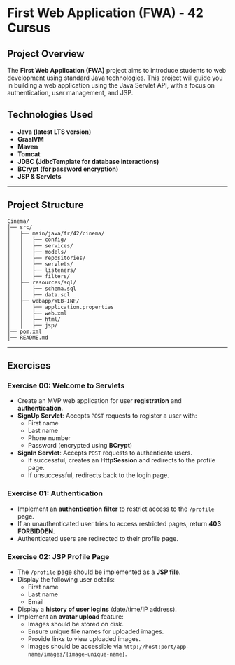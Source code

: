 # First Web Application (FWA) - 42 Cursus

## Project Overview
The **First Web Application (FWA)** project aims to introduce students to web development using standard Java technologies. This project will guide you in building a web application using the Java Servlet API, with a focus on authentication, user management, and JSP.

## Technologies Used
- **Java (latest LTS version)**
- **GraalVM**
- **Maven**
- **Tomcat**
- **JDBC (JdbcTemplate for database interactions)**
- **BCrypt (for password encryption)**
- **JSP & Servlets**

---

## Project Structure
```
Cinema/
│── src/
│   ├── main/java/fr/42/cinema/
│   │   ├── config/
│   │   ├── services/
│   │   ├── models/
│   │   ├── repositories/
│   │   ├── servlets/
│   │   ├── listeners/
│   │   ├── filters/
│   ├── resources/sql/
│   │   ├── schema.sql
│   │   ├── data.sql
│   ├── webapp/WEB-INF/
│   │   ├── application.properties
│   │   ├── web.xml
│   │   ├── html/
│   │   ├── jsp/
│── pom.xml
│── README.md
```

---

## Exercises
### Exercise 00: Welcome to Servlets
- Create an MVP web application for user **registration** and **authentication**.
- **SignUp Servlet**: Accepts `POST` requests to register a user with:
  - First name
  - Last name
  - Phone number
  - Password (encrypted using **BCrypt**)
- **SignIn Servlet**: Accepts `POST` requests to authenticate users.
  - If successful, creates an **HttpSession** and redirects to the profile page.
  - If unsuccessful, redirects back to the login page.

### Exercise 01: Authentication
- Implement an **authentication filter** to restrict access to the `/profile` page.
- If an unauthenticated user tries to access restricted pages, return **403 FORBIDDEN**.
- Authenticated users are redirected to their profile page.

### Exercise 02: JSP Profile Page
- The `/profile` page should be implemented as a **JSP file**.
- Display the following user details:
  - First name
  - Last name
  - Email
- Display a **history of user logins** (date/time/IP address).
- Implement an **avatar upload** feature:
  - Images should be stored on disk.
  - Ensure unique file names for uploaded images.
  - Provide links to view uploaded images.
  - Images should be accessible via `http://host:port/app-name/images/{image-unique-name}`.
